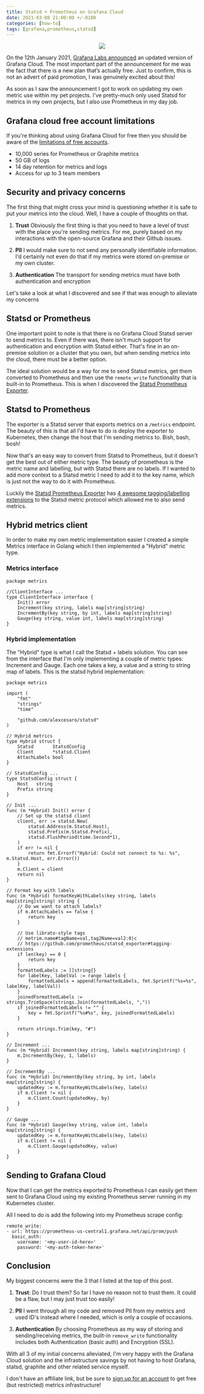 ```yaml
---
title: Statsd + Prometheus on Grafana Cloud
date: 2021-03-08 21:00:00 +/-0100
categories: [how-to]
tags: [grafana,prometheus,statsd]
---
```


<div style="text-align:center;max-width:400px;margin:0 auto;margin-bottom:10px;"><img src="https://cdn.thenewstack.io/media/2021/01/cb356f21-screenshot-2021-01-11-124905-1024x536.png" /></div>

On the 12th January 2021, [Grafana Labs announced](https://grafana.com/blog/2021/01/12/the-new-grafana-cloud-the-only-composable-observability-stack-for-metrics-logs-and-traces-now-with-free-and-paid-plans-to-suit-every-use-case/?plcmt=footer) an updated version of Grafana Cloud. The most important part of the announcement for me was the fact that there is a new plan that’s actually free. Just to confirm, this is not an advert of paid promotion, I was genuinely excited about this!

As soon as I saw the announcement I got to work on updating my own metric use within my pet projects. I've pretty-much only used Statsd for metrics in my own projects, but I also use Prometheus in my day job.

## Grafana cloud free account limitations

If you're thinking about using Grafana Cloud for free then you should be aware of the [limitations of free accounts](https://grafana.com/get/).

* 10,000 series for Prometheus or Graphite metrics
* 50 GB of logs
* 14 day retention for metrics and logs
* Access for up to 3 team members

## Security and privacy concerns

The first thing that might cross your mind is questioning whether it is safe to put your metrics into the cloud. Well, I have a couple of thoughts on that.

1. **Trust** Obviously the first thing is that you need to have a level of trust with the place you're sending metrics. For me, purely based on my interactions with the open-source Grafana and their Github issues.

2. **PII** I would make sure to not send any personally identifiable information. I'd certainly not even do that if my metrics were stored on-premise or my own cluster.

3. **Authentication** The transport for sending metrics must have both authentication and encryption

Let's take a look at what I discovered and see if that was enough to alleviate my concerns


## Statsd or Prometheus

One important point to note is that there is no Grafana Cloud Statsd server to send metrics to. Even if there was, there isn't much support for authentication and encryption with Statsd either. That's fine in an on-premise solution or a cluster that you own, but when sending metrics into the cloud, there must be a better option.

The ideal solution would be a way for me to send Statsd metrics, get them converted to Prometheus and then use the `remote_write` functionality that is built-in to Prometheus. This is when I discovered the [Statsd Prometheus Exporter](https://github.com/prometheus/statsd_exporter).

## Statsd to Prometheus

The exporter is a Statsd server that exports metrics on a `/metrics` endpoint. The beauty of this is that all I'd have to do is deploy the exporter to Kubernetes, then change the host that I'm sending metrics to. Bish, bash, bosh!

Now that's an easy way to convert from Statsd to Prometheus, but it doesn't get the best out of either metric type. The beauty of prometheus is the metric name and labelling, but with Statsd there are no labels. If I wanted to add more context to a Statsd metric I need to add it to the key name, which is just not the way to do it with Prometheus.

Luckily the [Statsd Prometheus Exporter](https://github.com/prometheus/statsd_exporter) has [4 awesome tagging/labelling extensions](https://github.com/prometheus/statsd_exporter#tagging-extensions) to the Statsd metric protocol which allowed me to also send metrics.

## Hybrid metrics client

In order to make my own metric implementation easier I created a simple Metrics interface in Golang which I then implemented a "Hybrid" metric type.

### Metrics interface

```
package metrics

//ClientInterface ...
type ClientInterface interface {
	Init() error
	Increment(key string, labels map[string]string)
	IncrementBy(key string, by int, labels map[string]string)
	Gauge(key string, value int, labels map[string]string)
}
```

### Hybrid implementation

The "Hybrid" type is what I call the Statsd + labels solution. You can see from the interface that I'm only implementing a couple of metric types: Increment and Gauge. Each one takes a key, a value and a string to string map of labels. This is the statsd hybrid implementation:

```
package metrics

import (
	"fmt"
	"strings"
	"time"

	"github.com/alexcesaro/statsd"
)

// Hybrid metrics
type Hybrid struct {
	Statsd       StatsdConfig
	Client       *statsd.Client
	AttachLabels bool
}

// StatsdConfig ...
type StatsdConfig struct {
	Host   string
	Prefix string
}

// Init ...
func (m *Hybrid) Init() error {
	// Set up the statsd client
	client, err := statsd.New(
		statsd.Address(m.Statsd.Host),
		statsd.Prefix(m.Statsd.Prefix),
		statsd.FlushPeriod(time.Second*1),
	)
	if err != nil {
		return fmt.Errorf("Hybrid: Could not connect to %s: %s", m.Statsd.Host, err.Error())
	}
	m.Client = client
	return nil
}

// Format key with labels
func (m *Hybrid) formatKeyWithLabels(key string, labels map[string]string) string {
	// Do we want to attach labels?
	if m.AttachLabels == false {
		return key
	}

	// Use librato-style tags
	// metrim.name#tagName=val,tag2Name=val2:0|c
	// https://github.com/prometheus/statsd_exporter#tagging-extensions
	if len(key) == 0 {
		return key
	}
	formattedLabels := []string{}
	for labelKey, labelVal := range labels {
		formattedLabels = append(formattedLabels, fmt.Sprintf("%s=%s", labelKey, labelVal))
	}
	joinedFormattedLabels := strings.TrimSpace(strings.Join(formattedLabels, ","))
	if joinedFormattedLabels != "" {
		key = fmt.Sprintf("%s#%s", key, joinedFormattedLabels)
	}

	return strings.Trim(key, "#")
}

// Increment ...
func (m *Hybrid) Increment(key string, labels map[string]string) {
	m.IncrementBy(key, 1, labels)
}

// IncrementBy ...
func (m *Hybrid) IncrementBy(key string, by int, labels map[string]string) {
	updatedKey := m.formatKeyWithLabels(key, labels)
	if m.Client != nil {
		m.Client.Count(updatedKey, by)
	}
}

// Gauge ...
func (m *Hybrid) Gauge(key string, value int, labels map[string]string) {
	updatedKey := m.formatKeyWithLabels(key, labels)
	if m.Client != nil {
		m.Client.Gauge(updatedKey, value)
	}
}
```

## Sending to Grafana Cloud

Now that I can get the metrics exported to Prometheus I can easily get them sent to Grafana Cloud using my existing Prometheus server running in my Kubernetes cluster.

All I need to do is add the following into my Prometheus scrape config:

```
remote_write:
- url: https://prometheus-us-central1.grafana.net/api/prom/push
  basic_auth:
    username: '<my-user-id-here>'
    password: '<my-auth-token-here>'

```

## Conclusion

My biggest concerns were the 3 that I listed at the top of this post.

1. **Trust**: Do I trust them? So far I have no reason not to trust them. It could be a flaw, but I may just trust too easily!

2. **PII** I went through all my code and removed PII from my metrics and used ID's instead where I needed, which is only a couple of occasions.

3. **Authentication** By choosing Prometheus as my way of storing and sending/receiving metrics, the built-in `remove_write` functionality includes both Authentication (basic auth) and Encryption (SSL).

With all 3 of my initial concerns alleviated, I'm very happy with the Grafana Cloud solution and the infrastructure savings by not having to host Grafana, statsd, graphite and other related service myself.

I don't have an affiliate link, but be sure to [sign up for an account](https://grafana.com/signup/cloud/connect-account?plcmt=sub-nav) to get free (but restricted) metrics infrastructure!
